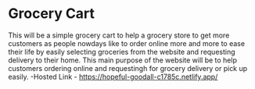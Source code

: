 # Grocery Cart

This will be a simple grocery cart to help a grocery store to get more customers as people nowdays like to order online more and more to ease their life by easily selecting groceries from the website and requesting delivery to their home. This main purpose of the website will be to help customers ordering online and requestingh for grocery delivery or pick up easily. 
-Hosted Link -	https://hopeful-goodall-c1785c.netlify.app/
